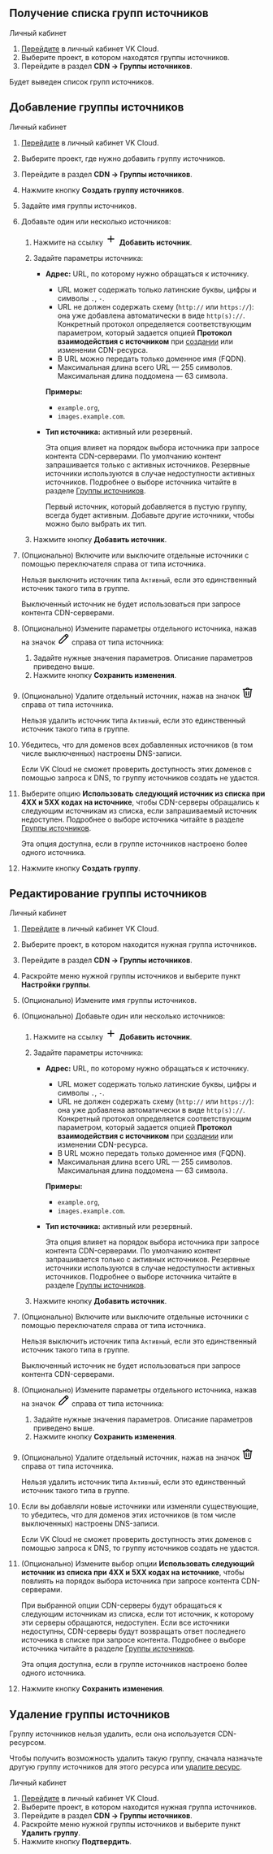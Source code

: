 ## Получение списка групп источников

<tabs>
<tablist>
<tab>Личный кабинет</tab>
</tablist>
<tabpanel>

1. [Перейдите](https://msk.cloud.vk.com/app/) в личный кабинет VK Cloud.
1. Выберите проект, в котором находятся группы источников.
1. Перейдите в раздел **CDN → Группы источников**.

Будет выведен список групп источников.

</tabpanel>
</tabs>

## Добавление группы источников

<tabs>
<tablist>
<tab>Личный кабинет</tab>
</tablist>
<tabpanel>

1. [Перейдите](https://msk.cloud.vk.com/app/) в личный кабинет VK Cloud.
1. Выберите проект, где нужно добавить группу источников.
1. Перейдите в раздел **CDN → Группы источников**.
1. Нажмите кнопку **Создать группу источников**.
1. Задайте имя группы источников.
1. Добавьте один или несколько источников:

   1. Нажмите на ссылку ![plus-icon](./assets/plus-icon.svg "inline") **Добавить источник**.
   1. Задайте параметры источника:

      - **Адрес:** URL, по которому нужно обращаться к источнику.

        - URL может содержать только латинские буквы, цифры и символы `.`, `-`.
        - URL не должен содержать схему (`http://` или `https://`): она уже добавлена автоматически в виде `http(s)://`. Конкретный протокол определяется соответствующим параметром, который задается опцией **Протокол взаимодействия с источником** при [создании](../create-resource) или изменении CDN-ресурса.
        - В URL можно передать только доменное имя (FQDN).
        - Максимальная длина всего URL — 255 символов. Максимальная длина поддомена — 63 символа.

        **Примеры:**

        - `example.org`,
        - `images.example.com`.

      - **Тип источника:** активный или резервный.

        Эта опция влияет на порядок выбора источника при запросе контента CDN-серверами. По умолчанию контент запрашивается только с активных источников. Резервные источники используются в случае недоступности активных источников. Подробнее о выборе источника читайте в разделе [Группы источников](../../concepts/origin-groups).

        Первый источник, который добавляется в пустую группу, всегда будет активным. Добавьте другие источники, чтобы можно было выбрать их тип.

   1. Нажмите кнопку **Добавить источник**.

1. (Опционально) Включите или выключите отдельные источники с помощью переключателя справа от типа источника.

   Нельзя выключить источник типа `Активный`, если это единственный источник такого типа в группе.

   Выключенный источник не будет использоваться при запросе контента CDN-серверами.

1. (Опционально) Измените параметры отдельного источника, нажав на значок ![pencil-icon](./assets/pencil-icon.svg "inline") справа от типа источника:

   1. Задайте нужные значения параметров. Описание параметров приведено выше.
   1. Нажмите кнопку **Сохранить изменения**.

1. (Опционально) Удалите отдельный источник, нажав на значок ![trash-icon](./assets/trash-icon.svg "inline") справа от типа источника.

   Нельзя удалить источник типа `Активный`, если это единственный источник такого типа в группе.

1. Убедитесь, что для доменов всех добавленных источников (в том числе выключенных) настроены DNS-записи.

   <warn>

   Если VK Cloud не сможет проверить доступность этих доменов с помощью запроса к DNS, то группу источников создать не удастся.

   </warn>

1. Выберите опцию **Использовать следующий источник из списка при 4XX и 5XX кодах на источнике**, чтобы CDN-серверы обращались к следующим источникам из списка, если запрашиваемый источник недоступен. Подробнее о выборе источника читайте в разделе [Группы источников](../../concepts/origin-groups).

   Эта опция доступна, если в группе источников настроено более одного источника.

1. Нажмите кнопку **Создать группу**.

</tabpanel>
</tabs>

## Редактирование группы источников

<tabs>
<tablist>
<tab>Личный кабинет</tab>
</tablist>
<tabpanel>

1. [Перейдите](https://msk.cloud.vk.com/app/) в личный кабинет VK Cloud.
1. Выберите проект, в котором находится нужная группа источников.
1. Перейдите в раздел **CDN → Группы источников**.
1. Раскройте меню нужной группы источников и выберите пункт **Настройки группы**.
1. (Опционально) Измените имя группы источников.
1. (Опционально) Добавьте один или несколько источников:

   1. Нажмите на ссылку ![plus-icon](./assets/plus-icon.svg "inline") **Добавить источник**.
   1. Задайте параметры источника:

      - **Адрес:** URL, по которому нужно обращаться к источнику.

        - URL может содержать только латинские буквы, цифры и символы `.`, `-`.
        - URL не должен содержать схему (`http://` или `https://`): она уже добавлена автоматически в виде `http(s)://`. Конкретный протокол определяется соответствующим параметром, который задается опцией **Протокол взаимодействия с источником** при [создании](../create-resource) или изменении CDN-ресурса.
        - В URL можно передать только доменное имя (FQDN).
        - Максимальная длина всего URL — 255 символов. Максимальная длина поддомена — 63 символа.

        **Примеры:**

        - `example.org`,
        - `images.example.com`.

      - **Тип источника:** активный или резервный.

        Эта опция влияет на порядок выбора источника при запросе контента CDN-серверами. По умолчанию контент запрашивается только с активных источников. Резервные источники используются в случае недоступности активных источников. Подробнее о выборе источника читайте в разделе [Группы источников](../../concepts/origin-groups).

   1. Нажмите кнопку **Добавить источник**.

1. (Опционально) Включите или выключите отдельные источники с помощью переключателя справа от типа источника.

   Нельзя выключить источник типа `Активный`, если это единственный источник такого типа в группе.

   Выключенный источник не будет использоваться при запросе контента CDN-серверами.

1. (Опционально) Измените параметры отдельного источника, нажав на значок ![pencil-icon](./assets/pencil-icon.svg "inline") справа от типа источника:

   1. Задайте нужные значения параметров. Описание параметров приведено выше.
   1. Нажмите кнопку **Сохранить изменения**.

1. (Опционально) Удалите отдельный источник, нажав на значок ![trash-icon](./assets/trash-icon.svg "inline") справа от типа источника.

   Нельзя удалить источник типа `Активный`, если это единственный источник такого типа в группе.

1. Если вы добавляли новые источники или изменяли существующие, то убедитесь, что для доменов этих источников (в том числе выключенных) настроены DNS-записи.

   <warn>

   Если VK Cloud не сможет проверить доступность этих доменов с помощью запроса к DNS, то группу источников создать не удастся.

   </warn>

1. (Опционально) Измените выбор опции **Использовать следующий источник из списка при 4XX и 5XX кодах на источнике**, чтобы повлиять на порядок выбора источника при запросе контента CDN-серверами.

   При выбранной опции CDN-серверы будут обращаться к следующим источникам из списка, если тот источник, к которому эти серверы обращаются, недоступен. Если все источники недоступны, CDN-серверы будут возвращать ответ последнего источника в списке при запросе контента. Подробнее о выборе источника читайте в разделе [Группы источников](../../concepts/origin-groups).

   Эта опция доступна, если в группе источников настроено более одного источника.

1. Нажмите кнопку **Сохранить изменения**.

</tabpanel>
</tabs>

## Удаление группы источников

<warn>

Группу источников нельзя удалить, если она используется CDN-ресурсом.

Чтобы получить возможность удалить такую группу, сначала назначьте другую группу источников для этого ресурса или [удалите ресурс](../delete-resource).

</warn>

<tabs>
<tablist>
<tab>Личный кабинет</tab>
</tablist>
<tabpanel>

1. [Перейдите](https://msk.cloud.vk.com/app/) в личный кабинет VK Cloud.
1. Выберите проект, в котором находится нужная группа источников.
1. Перейдите в раздел **CDN → Группы источников**.
1. Раскройте меню нужной группы источников и выберите пункт **Удалить группу**.
1. Нажмите кнопку **Подтвердить**.

</tabpanel>
</tabs>
